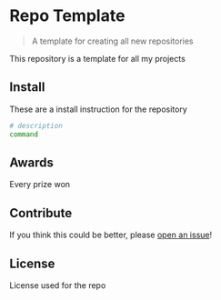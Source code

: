 # Repo Template

> A template for creating all new repositories

This repository is a template for all my projects

## Install

These are a install instruction for the repository

```sh
# description
command
```

## Awards

Every prize won

## Contribute

If you think this could be better, please [open an issue](https://github.com/pietroos/template/issues)!

## License

License used for the repo
